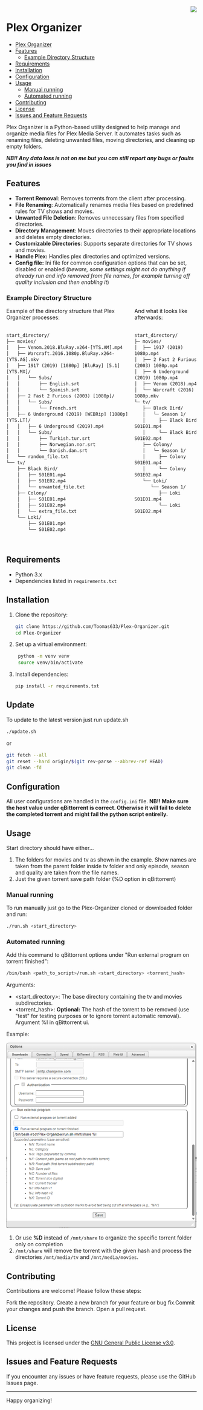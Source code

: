 <img align="right" src="https://sonarcloud.io/api/project_badges/quality_gate?project=Toomas633_Plex-Organizer">

# Plex Organizer

- [Plex Organizer](#plex-organizer)
- [Features](#features)
  - [Example Directory Structure](#example-directory-structure)
- [Requirements](#requirements)
- [Installation](#installation)
- [Configuration](#configuration)
- [Usage](#usage)
  - [Manual running](#manual-running)
  - [Automated running](#automated-running)
- [Contributing](#contributing)
- [License](#license)
- [Issues and Feature Requests](#issues-and-feature-requests)

Plex Organizer is a Python-based utility designed to help manage and organize media files for Plex Media Server. It automates tasks such as renaming files, deleting unwanted files, moving directories, and cleaning up empty folders.

**_NB!! Any data loss is not on me but you can still report any bugs or faults you find in issues_**

## Features

- **Torrent Removal**: Removes torrents from the client after processing.
- **File Renaming**: Automatically renames media files based on predefined rules for TV shows and movies.
- **Unwanted File Deletion**: Removes unnecessary files from specified directories.
- **Directory Management**: Moves directories to their appropriate locations and deletes empty directories.
- **Customizable Directories**: Supports separate directories for TV shows and movies.
- **Handle Plex:** Handles plex directories and optimized versions.
- **Config file:** Ini file for common configuration options that can be set, disabled or enabled (*beware, some settings might not do anything if already run and info removed from file names, for example turning off quality inclusion and then enabling it*)

### Example Directory Structure

<div style="display: flex; gap: 10px;">
<div style="flex: 2;">
Example of the directory structure that Plex Organizer processes:
<pre>
<code>
start_directory/
├── movies/
│   ├── Venom.2018.BluRay.x264-[YTS.AM].mp4
│   ├── Warcraft.2016.1080p.BluRay.x264-[YTS.AG].mkv
│   ├── 1917 (2019) [1080p] [BluRay] [5.1] [YTS.MX]/
│   │   └── Subs/
│   │       ├── English.srt
│   │       └── Spanish.srt
│   ├── 2 Fast 2 Furious (2003) [1080p]/
│   │   └── Subs/
│   │       └── French.srt
│   ├── 6 Underground (2019) [WEBRip] [1080p] [YTS.LT]/
│   │   ├── 6 Underground (2019).mp4
│   │   └── Subs/
│   │       ├── Turkish.tur.srt
│   │       ├── Norwegian.nor.srt
│   │       └── Danish.dan.srt
│   └── random_file.txt
└── tv/
    ├── Black Bird/
    │   ├── S01E01.mp4
    │   ├── S01E02.mp4
    │   └── unwanted_file.txt
    ├── Colony/
    │   ├── S01E01.mp4
    │   ├── S01E02.mp4
    │   └── extra_file.txt
    └── Loki/
        ├── S01E01.mp4
        └── S01E02.mp4
</pre>
</code>
</div>
<div style="flex: 1;">
And what it looks like afterwards:
<pre>
<code>
start_directory/
├─ movies/
│  ├── 1917 (2019) 1080p.mp4
│  ├── 2 Fast 2 Furious (2003) 1080p.mp4
│  ├── 6 Underground (2019) 1080p.mp4
│  ├── Venom (2018).mp4
│  └── Warcraft (2016) 1080p.mkv
└─ tv/
   ├── Black Bird/
   │   └─ Season 1/
   │     ├── Black Bird S01E01.mp4
   │     └── Black Bird S01E02.mp4
   ├── Colony/
   │   └─ Season 1/
   │     ├── Colony S01E01.mp4
   │     └── Colony S01E02.mp4
   └── Loki/
      └── Season 1/
         ├── Loki S01E01.mp4
         └── Loki S01E02.mp4
</pre>
</code>
</div>
</div>

## Requirements

- Python 3.x
- Dependencies listed in `requirements.txt`

## Installation

1. Clone the repository:

   ```bash
   git clone https://github.com/Toomas633/Plex-Organizer.git
   cd Plex-Organizer
   ```
2. Set up a virtual environment:

   ```bash
    python -m venv venv
    source venv/bin/activate
   ```
3. Install dependencies:

   ```bash
   pip install -r requirements.txt
   ```

## Update

To update to the latest version just run update.sh

```bash
./update.sh
```

or

```bash
git fetch --all
git reset --hard origin/$(git rev-parse --abbrev-ref HEAD)
git clean -fd
```

## Configuration

All user configurations are handled in the `config.ini` file.
**NB!! Make sure the host value under qBittorrent is correct. Otherwise it will fail to delete the completed torrent and might fail the python script entirelly.**

## Usage

Start directory should have either...

1. The folders for movies and tv as shown in the example. Show names are taken from the parent folder inside tv folder and only episode, season and quality are taken from the file names.
2. Just the given torrent save path folder (%D option in qBittorrent)

### Manual running

To run manually just go to the Plex-Organizer cloned or downloaded folder and run:

```bash
./run.sh <start_directory>
```

### Automated running

Add this command to qBittorrent options under "Run external program on torrent finished":

```bash
/bin/bash <path_to_script>/run.sh <start_directory> <torrent_hash>
```

Arguments:

- <start_directory>: The base directory containing the tv and movies subdirectories.
- <torrent_hash>: **Optional:** The hash of the torrent to be removed (use "test" for testing purposes or to ignore torrent automatic removal). Argument %I in qBittorrent ui.

Example:

![Example config image](.github/images/image.png)

1. Or use **%D** instead of `/mnt/share` to organize the specific torrent folder only on completion
2. `/mnt/share` will remove the torrent with the given hash and process the directories `/mnt/media/tv` and `/mnt/media/movies`.

## Contributing

Contributions are welcome! Please follow these steps:

Fork the repository.
Create a new branch for your feature or bug fix.Commit your changes and push the branch.
Open a pull request.

## License

This project is licensed under the [GNU General Public License v3.0](LICENSE).

## Issues and Feature Requests

If you encounter any issues or have feature requests, please use the GitHub Issues page.

---

Happy organizing!
